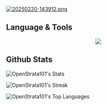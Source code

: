 [![20250220-143912.png](https://i.postimg.cc/NjJxbP6H/20250220-143912.png)](https://postimg.cc/87vWz4np)

## Language & Tools
<p align="center">
  <a href="https://skillicons.dev">
    <img src="https://skillicons.dev/icons?i=c,dart,flutter,git,linux,arch,vscode,android studio,figma" />
  </a>
</p>

## Github Stats
![OpenStrata101's Stats](https://github-readme-stats.vercel.app/api?username=OpenStrata101&theme=tokyonight&show_icons=true&hide_border=true&count_private=false)

![OpenStrata101's Streak](https://github-readme-streak-stats.herokuapp.com/?user=OpenStrata101&theme=tokyonight&hide_border=true)

![OpenStrata101's Top Languages](https://github-readme-stats.vercel.app/api/top-langs/?username=OpenStrata101&theme=tokyonight&show_icons=true&hide_border=true&layout=compact)

